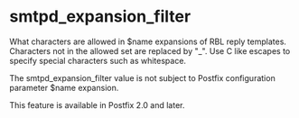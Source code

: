 # smtpd_expansion_filter 


What characters are allowed in $name expansions of RBL reply
templates. Characters not in the allowed set are replaced by "_".
Use C like escapes to specify special characters such as whitespace.



The smtpd_expansion_filter value is not subject to Postfix configuration
parameter $name expansion.



This feature is available in Postfix 2.0 and later.




